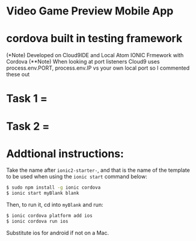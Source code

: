 # Video Game Preview Mobile App

# cordova built in testing framework
(*Note) Developed on Cloud9IDE and Local Atom IONIC Frmework with Cordova 
(**Note) When looking at port listeners Cloud9 uses process.env.PORT, process.env.IP vs your own local port so I commented these out



# Task 1  = 
# Task 2  = 



# Addtional instructions: 

Take the name after `ionic2-starter-`, and that is the name of the template to be used when using the `ionic start` command below:

```bash
$ sudo npm install -g ionic cordova
$ ionic start myBlank blank
```

Then, to run it, cd into `myBlank` and run:

```bash
$ ionic cordova platform add ios
$ ionic cordova run ios
```

Substitute ios for android if not on a Mac.



